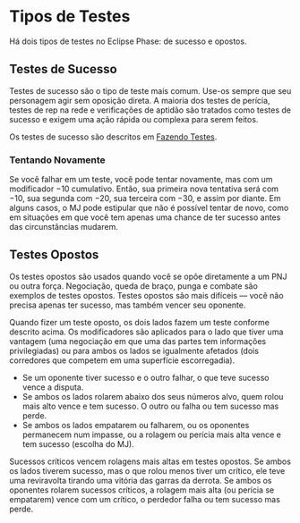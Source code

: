 # Tipos de Testes

Há dois tipos de testes no Eclipse Phase: de sucesso e opostos.

## Testes de Sucesso

Testes de sucesso são o tipo de teste mais comum. Use-os sempre que seu personagem agir sem oposição direta. A maioria dos testes de perícia, testes de rep na rede e verificações de aptidão são tratados como testes de sucesso e exigem uma ação rápida ou complexa para serem feitos.

Os testes de sucesso são descritos em [Fazendo Testes](../03/01-how-to-play.md#making-tests).

### Tentando Novamente

Se você falhar em um teste, você pode tentar novamente, mas com um modificador −10 cumulativo. Então, sua primeira nova tentativa será com −10, sua segunda com −20, sua terceira com −30, e assim por diante. Em alguns casos, o MJ pode estipular que não é possível tentar de novo, como em situações em que você tem apenas uma chance de ter sucesso antes das circunstâncias mudarem.

## Testes Opostos

Os testes opostos são usados quando você se opõe diretamente a um PNJ ou outra força. Negociação, queda de braço, punga e combate são exemplos de testes opostos. Testes opostos são mais difíceis — você não precisa apenas ter sucesso, mas também vencer seu oponente.

Quando fizer um teste oposto, os dois lados fazem um teste conforme descrito acima. Os modificadores são aplicados para o lado que tiver uma vantagem (uma negociação em que uma das partes tem informações privilegiadas) ou para ambos os lados se igualmente afetados (dois corredores que competem em uma superfície escorregadia).

- Se um oponente tiver sucesso e o outro falhar, o que teve sucesso vence a disputa.
- Se ambos os lados rolarem abaixo dos seus números alvo, quem rolou mais alto vence e tem sucesso. O outro ou falha ou tem sucesso mas perde.
- Se ambos os lados empatarem ou falharem, ou os oponentes permanecem num impasse, ou a rolagem ou perícia mais alta vence e tem sucesso (escolha do MJ).

Sucessos críticos vencem rolagens mais altas em testes opostos. Se ambos os lados tiverem sucesso, mas o que rolou menos tiver um crítico, ele teve uma reviravolta tirando uma vitória das garras da derrota. Se ambos os oponentes rolarem sucessos críticos, a rolagem mais alta (ou perícia se empatarem) vence com um crítico, o perdedor falha ou tem sucesso mas perde.

